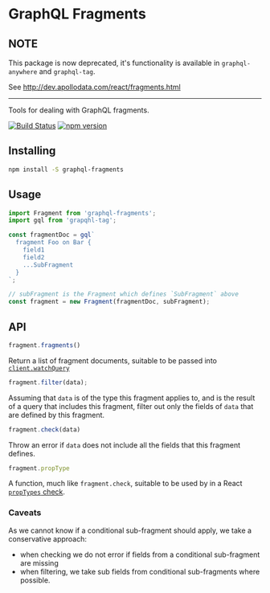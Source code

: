# GraphQL Fragments

## NOTE

This package is now deprecated, it's functionality is available in `graphql-anywhere` and `graphql-tag`.

See http://dev.apollodata.com/react/fragments.html

---

Tools for dealing with GraphQL fragments.

[![Build Status](https://travis-ci.org/apollostack/graphql-fragments.svg?branch=master)](https://travis-ci.org/apollostack/graphql-fragments) [![npm version](https://badge.fury.io/js/graphql-fragments.svg)](https://badge.fury.io/js/graphql-fragments)

## Installing

```bash
npm install -S graphql-fragments
```

## Usage

```js
import Fragment from 'graphql-fragments';
import gql from 'grapqhl-tag';

const fragmentDoc = gql`
  fragment Foo on Bar {
    field1
    field2
    ...SubFragment
  }
`;

// subFragment is the Fragment which defines `SubFragment` above
const fragment = new Fragment(fragmentDoc, subFragment);
```

## API

```js
fragment.fragments()
```
Return a list of fragment documents, suitable to be passed into [`client.watchQuery`](http://dev.apollodata.com/core/apollo-client-api.html#ApolloClient\.watchQuery)

```js
fragment.filter(data);
```
Assuming that `data` is of the type this fragment applies to, and is the result of a query that includes this fragment, filter out only the fields of `data` that are defined by this fragment.

```js
fragment.check(data)
```
Throw an error if `data` does not include all the fields that this fragment defines.

```js
fragment.propType
```
A function, much like `fragment.check`, suitable to be used by in a React [`propTypes` check](https://facebook.github.io/react/docs/reusable-components.html).

### Caveats

As we cannot know if a conditional sub-fragment should apply, we take a conservative approach:

  - when checking we do not error if fields from a conditional sub-fragment are missing
  - when filtering, we take sub fields from conditional sub-fragments where possible.
